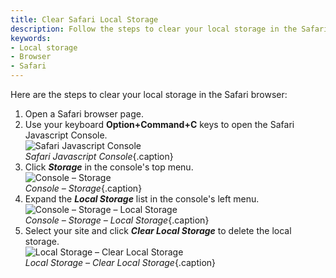 ```yaml
---
title: Clear Safari Local Storage
description: Follow the steps to clear your local storage in the Safari browser.
keywords:
- Local storage
- Browser
- Safari
---
```

Here are the steps to clear your local storage in the Safari browser:  

1. Open a Safari browser page.
1. Use your keyboard **Option+Command+C** keys to open the Safari Javascript Console.  
![Safari Javascript Console](/img/en/kb/KB4877.png)  
*Safari Javascript Console*{.caption}
1. Click ***Storage*** in the console's top menu.  
![Console – Storage](/img/en/kb/KB4878.png)  
*Console – Storage*{.caption}
1. Expand the ***Local Storage*** list in the console's left menu.  
![Console – Storage – Local Storage](/img/en/kb/KB4879.png)  
*Console – Storage – Local Storage*{.caption}
1. Select your site and click ***Clear Local Storage*** to delete the local storage.  
![Local Storage – Clear Local Storage](/img/en/kb/KB4880.png)  
*Local Storage – Clear Local Storage*{.caption}